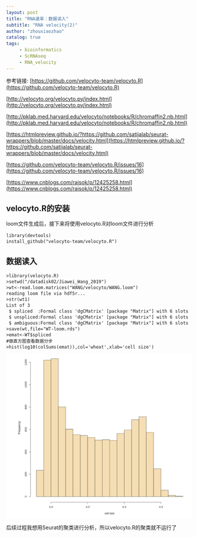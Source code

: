 ```yaml
---
layout: post
title: "RNA速率：数据读入"
subtitle: "RNA velocity(2)"
author: "zhouxiaozhao"
catalog: true
tags:
     - bioinformatics
     - ScRNAseq
     - RNA_velocity
---
```


参考链接:
[https://github.com/velocyto-team/velocyto.R](https://github.com/velocyto-team/velocyto.R)

[http://velocyto.org/velocyto.py/index.html](http://velocyto.org/velocyto.py/index.html)

[http://pklab.med.harvard.edu/velocyto/notebooks/R/chromaffin2.nb.html](http://pklab.med.harvard.edu/velocyto/notebooks/R/chromaffin2.nb.html)

[https://htmlpreview.github.io/?https://github.com/satijalab/seurat-wrappers/blob/master/docs/velocity.html](https://htmlpreview.github.io/?https://github.com/satijalab/seurat-wrappers/blob/master/docs/velocity.html)

[https://github.com/velocyto-team/velocyto.R/issues/16](https://github.com/velocyto-team/velocyto.R/issues/16)

[https://www.cnblogs.com/raisok/p/12425258.html](https://www.cnblogs.com/raisok/p/12425258.html)

## velocyto.R的安装

loom文件生成后，接下来将使用velocyto.R对loom文件进行分析

```
library(devtools)
install_github("velocyto-team/velocyto.R")
```

## 数据读入

```
>library(velocyto.R)
>setwd("/datadisk02/Jiawei_Wang_2019")
>wt<-read.loom.matrices("WANG/velocyto/WANG.loom")
reading loom file via hdf5r...
>str(wt1)
List of 3
 $ spliced  :Formal class 'dgCMatrix' [package "Matrix"] with 6 slots
 $ unspliced:Formal class 'dgCMatrix' [package "Matrix"] with 6 slots
 $ ambiguous:Formal class 'dgCMatrix' [package "Matrix"] with 6 slots
>save(wt,file="WT-loom.rds")
>emat<-WT$spliced
#做直方图查看数据分步
>hist(log10(colSums(emat)),col='wheat',xlab='cell size')
```

![image-20201125191718068](/img/posts/2020.11.12/image-20201125191718068.png)

后续过程我想用Seurat的聚类进行分析，所以velocyto.R的聚类就不运行了